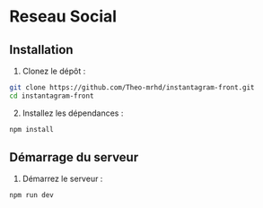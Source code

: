 # Reseau Social

## Installation

1. Clonez le dépôt :

```sh
git clone https://github.com/Theo-mrhd/instantagram-front.git
cd instantagram-front
```

2. Installez les dépendances :

```sh
npm install
```

## Démarrage du serveur

1. Démarrez le serveur :

```sh
npm run dev
```
